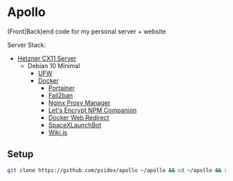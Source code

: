 # Apollo

(Front|Back)end code for my personal server + website

Server Stack:

- [Hetzner CX11 Server](https://www.hetzner.com/cloud)
  - Debian 10 Minimal
    - [UFW](https://wiki.debian.org/Uncomplicated%20Firewall%20%28ufw%29)
    - [Docker](https://www.docker.com/)
      - [Portainer](https://www.portainer.io/)
      - [Fail2ban](https://github.com/crazy-max/docker-fail2ban)
      - [Nginx Proxy Manager](https://nginxproxymanager.jc21.com/)
      - [Let's Encrypt NPM Companion](https://github.com/JrCs/docker-letsencrypt-nginx-proxy-companion)
      - [Docker Web Redirect](https://hub.docker.com/r/morbz/docker-web-redirect)
      - [SpaceXLaunchBot](https://github.com/r-spacex/SpaceXLaunchBot)
      - [Wiki.js](https://wiki.js.org/)

## Setup

```bash
git clone https://github.com/psidex/apollo ~/apollo && cd ~/apollo && sudo bash setup
```
